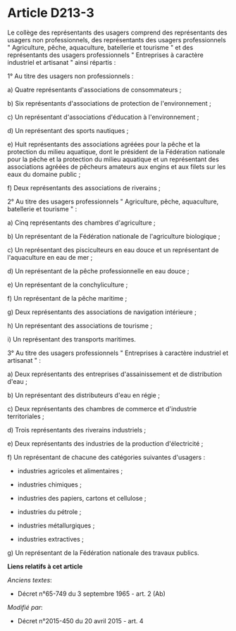 # Article D213-3

Le collège des représentants des usagers comprend des représentants des usagers non professionnels, des représentants des
usagers professionnels " Agriculture, pêche, aquaculture, batellerie et tourisme " et des représentants des usagers
professionnels " Entreprises à caractère industriel et artisanat " ainsi répartis :

1° Au titre des usagers non professionnels :

a) Quatre représentants d'associations de consommateurs ;

b) Six représentants d'associations de protection de l'environnement ;

c) Un représentant d'associations d'éducation à l'environnement ;

d) Un représentant des sports nautiques ;

e) Huit représentants des associations agréées pour la pêche et la protection du milieu aquatique, dont le président de la
Fédération nationale pour la pêche et la protection du milieu aquatique et un représentant des associations agréées de
pêcheurs amateurs aux engins et aux filets sur les eaux du domaine public ;

f) Deux représentants des associations de riverains ;

2° Au titre des usagers professionnels " Agriculture, pêche, aquaculture, batellerie et tourisme " :

a) Cinq représentants des chambres d'agriculture ;

b) Un représentant de la Fédération nationale de l'agriculture biologique ;

c) Un représentant des pisciculteurs en eau douce et un représentant de l'aquaculture en eau de mer ;

d) Un représentant de la pêche professionnelle en eau douce ;

e) Un représentant de la conchyliculture ;

f) Un représentant de la pêche maritime ;

g) Deux représentants des associations de navigation intérieure ;

h) Un représentant des associations de tourisme ;

i) Un représentant des transports maritimes.

3° Au titre des usagers professionnels " Entreprises à caractère industriel et artisanat " :

a) Deux représentants des entreprises d'assainissement et de distribution d'eau ;

b) Un représentant des distributeurs d'eau en régie ;

c) Deux représentants des chambres de commerce et d'industrie territoriales ;

d) Trois représentants des riverains industriels ;

e) Deux représentants des industries de la production d'électricité ;

f) Un représentant de chacune des catégories suivantes d'usagers :

- industries agricoles et alimentaires ;

- industries chimiques ;

- industries des papiers, cartons et cellulose ;

- industries du pétrole ;

- industries métallurgiques ;

- industries extractives ;

g) Un représentant de la Fédération nationale des travaux publics.

**Liens relatifs à cet article**

_Anciens textes_:

  - Décret n°65-749 du 3 septembre 1965 - art. 2 (Ab)

_Modifié par_:

  - Décret n°2015-450 du 20 avril 2015 - art. 4
